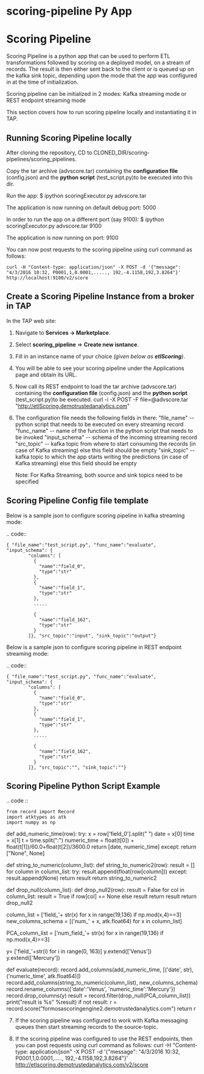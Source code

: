 # scoring-pipeline Py App

Scoring Pipeline
================
Scoring Pipeline is a python app that can be used to perform ETL transformations followed by scoring on a deployed model, on a stream of records. The result is then either sent back to the client or is queued up on the kafka sink topic, depending upon the mode that the app was configured in at the time of initialization.

Scoring pipeline can be initialized in 2 modes: Kafka streaming mode or REST endpoint streaming mode

This section covers how to run scoring pipeline locally and instantiating it in TAP.


Running Scoring Pipeline locally
--------------------------------

After cloning the repository, CD to CLONED_DIR/scoring-pipelines/scoring_pipelines.

Copy the tar archive (advscore.tar) containing the **configuration file** (config.json) and the **python script** (test_script.py)to be executed into this dir. 

Run the app:
 $ ipython scoringExecutor.py advscore.tar

The application is now running on default debug port: 5000 

In order to run the app on a different port (say 9100):
 $ ipython scoringExecutor.py advscore.tar 9100

The application is now running on port: 9100 

You can now post requests to the scoring pipeline using curl command as follows:

    curl -H "Content-type: application/json" -X POST -d '{"message": "4/3/2016 10:32, P0001,1,0.0001,....., 192,-4.1158,192,3.8264"}' http://localhost:9100/v2/score


Create a Scoring Pipeline Instance from a broker in TAP
-------------------------------------------------------

In the TAP web site:

1) Navigate to **Services -> Marketplace**.

2) Select **scoring_pipeline** => **Create new isntance**.

3) Fill in an instance name of your choice *(given below as **etlScoring**)*.

4) You will be able to see your scoring pipeline under the Applications page and obtain its URL.

5) Now call its REST endpoint to load the tar archive (advscore.tar) containing the **configuration file** (config.json) and the **python script** (test_script.py)to be executed.
    curl -i -X POST -F file=@advscore.tar  "http://etlScoring.demotrustedanalytics.com"

6) The configuration file needs the following fields in there:
    "file_name" -- python script that needs to be executed on every streaming record
    "func_name" -- name of the function in the python script that needs to be invoked
    "input_schema" -- schema of the incoming streaming record
    "src_topic" -- kafka topic from where to start consuming the records (in case of Kafka streaming) else this field should be empty
    "sink_topic" -- kafka topic to which the app starts writing the predictions (in case of Kafka streaming) else this field should be empty

    Note: For Kafka Streaming, both source and sink topics need to be specified

Scoring Pipeline Config file template
-------------------------------------

Below is a sample json to configure scoring pipeline in kafka streaming mode:

.. code::

    { "file_name":"test_script.py", "func_name":"evaluate", "input_schema": {
            "columns": [
              {
                "name":"field_0",
                "type":"str"
              },
              {
                "name":"field_1",
                "type":"str"
              },
              .....

              {
                "name":"field_162",
                "type":"str"
              }
            ]}, "src_topic":"input", "sink_topic":"output"}

Below is a sample json to configure scoring pipeline in REST endpoint streaming mode:

.. code::

    { "file_name":"test_script.py", "func_name":"evaluate", "input_schema": {
            "columns": [
              {
                "name":"field_0",
                "type":"str"
              },
              {
                "name":"field_1",
                "type":"str"
              },
              .....

              {
                "name":"field_162",
                "type":"str"
              }
            ]}, "src_topic":"", "sink_topic":""}



Scoring Pipeline Python Script Example
--------------------------------------

.. code ::

	from record import Record
	import atktypes as atk
	import numpy as np


def add_numeric_time(row):
    try:
        x = row['field_0'].split(" ")
        date = x[0]
        time = x[1]
        t = time.split(":")
        numeric_time = float(t[0]) + float(t[1])/60.0+float(t[2])/3600.0
        return [date, numeric_time]
    except:
        return ["None", None]

def string_to_numeric(column_list):
    def string_to_numeric2(row):
        result = []
        for column in column_list:
            try:
                result.append(float(row[column]))
            except:
                result.append(None)
        return result
    return string_to_numeric2

def drop_null(column_list):
    def drop_null2(row):
        result = False
        for col in column_list:
            result = True if row[col] == None else result
        return result
    return drop_null2

column_list = ['field_'+ str(x) for x in range(19,136) if np.mod(x,4)==3]
new_columns_schema = [('num_' + x, atk.float64) for x in column_list]

PCA_column_list = ['num_field_'+ str(x) for x in range(19,136) if np.mod(x,4)==3]

y= ['field_'+str(i) for i in range(0, 163)]
y.extend(['Venus'])
y.extend(['Mercury'])

def evaluate(record):
    record.add_columns(add_numeric_time, [('date', str), ('numeric_time', atk.float64)])
    record.add_columns(string_to_numeric(column_list), new_columns_schema)
    record.rename_columns({'date':'Venus', 'numeric_time':'Mercury'})
    record.drop_columns(y)
    result = record.filter(drop_null(PCA_column_list))
    print("result is %s" %result)
    if not result:
    	r = record.score("formosascoringengine2.demotrustedanalytics.com")
    	return r


7) If the scoring pipeline was configured to work with Kafka messaging queues then start streaming records to the source-topic.

8) If the scoring pipeline was configured to use the REST endpoints, then you can post requests using curl command as follows:
    curl -H "Content-type: application/json" -X POST -d '{"message": "4/3/2016 10:32, P0001,1,0.0001,....., 192,-4.1158,192,3.8264"}' http://etlscoring.demotrustedanalytics.com/v2/score

